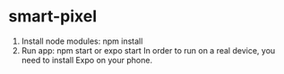 # smart-pixel

1. Install node modules: npm install
2. Run app: npm start or expo start
In order to run on a real device, you need to install Expo on your phone. 
